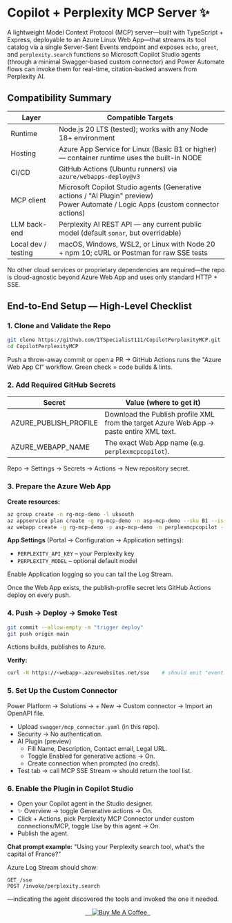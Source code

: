 # Copilot + Perplexity MCP Server ✨ 

A lightweight Model Context Protocol (MCP) server—built with TypeScript + Express, deployable to an Azure Linux Web App—that streams its tool catalog via a single Server-Sent Events endpoint and exposes `echo`, `greet`, and `perplexity.search` functions so Microsoft Copilot Studio agents (through a minimal Swagger-based custom connector) and Power Automate flows can invoke them for real-time, citation-backed answers from Perplexity AI.

## Compatibility Summary

| Layer | Compatible Targets |
|-------|-------------------|
| Runtime | Node.js 20 LTS (tested); works with any Node 18+ environment |
| Hosting | Azure App Service for Linux (Basic B1 or higher) — container runtime uses the built-in NODE |
| CI/CD | GitHub Actions (Ubuntu runners) via `azure/webapps-deploy@v3` |
| MCP client | Microsoft Copilot Studio agents (Generative actions / "AI Plugin" preview)<br>Power Automate / Logic Apps (custom connector actions) |
| LLM back-end | Perplexity AI REST API — any current public model (default `sonar`, but overridable) |
| Local dev / testing | macOS, Windows, WSL2, or Linux with Node 20 + npm 10; cURL or Postman for raw SSE tests |

No other cloud services or proprietary dependencies are required—the repo is cloud-agnostic beyond Azure Web App and uses only standard HTTP + SSE.

## End-to-End Setup — High-Level Checklist

### 1. Clone and Validate the Repo

```bash
git clone https://github.com/ITSpecialist111/CopilotPerplexityMCP.git
cd CopilotPerplexityMCP
```

Push a throw-away commit or open a PR → GitHub Actions runs the "Azure Web App CI" workflow. Green check = code builds & lints.

### 2. Add Required GitHub Secrets

| Secret | Value (where to get it) |
|--------|-------------------------|
| AZURE_PUBLISH_PROFILE | Download the Publish profile XML from the target Azure Web App → paste entire XML text. |
| AZURE_WEBAPP_NAME | The exact Web App name (e.g. `perplexmcpcopilot`). |

Repo → Settings → Secrets → Actions → New repository secret.

### 3. Prepare the Azure Web App

**Create resources:**
```bash
az group create -n rg-mcp-demo -l uksouth
az appservice plan create -g rg-mcp-demo -n asp-mcp-demo --sku B1 --is-linux
az webapp create -g rg-mcp-demo -p asp-mcp-demo -n perplexmcpcopilot --runtime "NODE|20-lts"
```

**App Settings** (Portal → Configuration → Application settings):
- `PERPLEXITY_API_KEY` – your Perplexity key
- `PERPLEXITY_MODEL` – optional default model

Enable Application logging so you can tail the Log Stream.

Once the Web App exists, the publish-profile secret lets GitHub Actions deploy on every push.

### 4. Push → Deploy → Smoke Test

```bash
git commit --allow-empty -m "trigger deploy"
git push origin main
```

Actions builds, publishes to Azure.

**Verify:**
```bash
curl -N https://<webapp>.azurewebsites.net/sse    # should emit "event: tools"
```

### 5. Set Up the Custom Connector

Power Platform → Solutions → + New → Custom connector → Import an OpenAPI file.
- Upload `swagger/mcp_connector.yaml` (in this repo).
- Security → No authentication.
- AI Plugin (preview)
  - Fill Name, Description, Contact email, Legal URL.
  - Toggle Enabled for generative actions → On.
  - Create connection when prompted (no creds).
- Test tab → call MCP SSE Stream → should return the tool list.

### 6. Enable the Plugin in Copilot Studio

- Open your Copilot agent in the Studio designer.
- ✨ Overview → toggle Generative actions → On.
- Click + Actions, pick Perplexity MCP Connector under custom connections/MCP, toggle Use by this agent → On.
- Publish the agent.

**Chat prompt example:** "Using your Perplexity search tool, what's the capital of France?"

Azure Log Stream should show:
```
GET /sse
POST /invoke/perplexity.search
```
—indicating the agent discovered the tools and invoked the one it needed.

<p align="center">
  <a href="https://www.buymeacoffee.com/ITSpecialist" target="_blank">
    <img src="https://img.shields.io/badge/Buy&nbsp;me&nbsp;a&nbsp;coffee-Support&nbsp;Dev-yellow?style=for-the-badge&logo=buy-me-a-coffee" alt="Buy Me A Coffee">
  </a>
</p>
